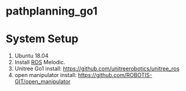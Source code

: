 # pathplanning_go1

# System Setup
1. Ubuntu 18.04
2. Install [ROS](http://wiki.ros.org/) Melodic.
3. Unitree Go1 install: https://github.com/unitreerobotics/unitree_ros
4. open manipulator install: https://github.com/ROBOTIS-GIT/open_manipulator
